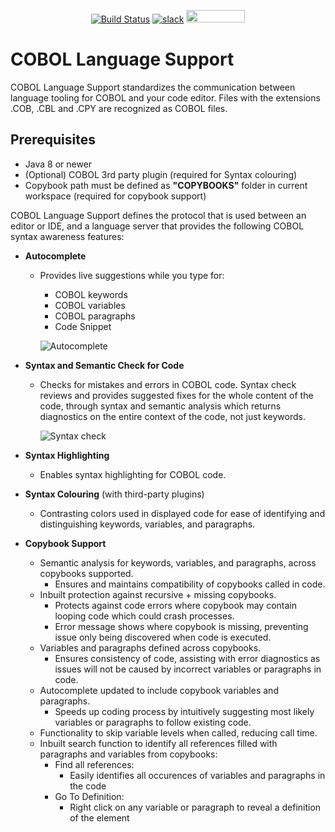 <div id="header" align="center">

[![Build Status](https://ci.eclipse.org/che4z/buildStatus/icon?job=LSP+for+COBOL%2Fdevelopment)](https://ci.eclipse.org/che4z/job/LSP%20for%20COBOL/job/development/)
[![slack](https://img.shields.io/badge/chat-on%20Slack-blue)](https://join.slack.com/t/che4z/shared_invite/enQtNzk0MzA4NDMzOTIwLWIzMjEwMjJlOGMxNmMyNzQ1NWZlMzkxNmQ3M2VkYWNjMmE0MGQ0MjIyZmY3MTdhZThkZDg3NGNhY2FmZTEwNzQ)
<a href="https://sonarcloud.io/dashboard?id=eclipse_che-che4z-lsp-for-cobol">
<img src="https://github.com/eclipse/che-che4z-lsp-for-cobol/raw/Client_README/clients/cobol-lsp-vscode-extension/sonarcloud-black.png" width="94" height="20" href="" />
</a>

</div>


# COBOL Language Support

COBOL Language Support standardizes the communication between language tooling for COBOL and your code editor. Files with the extensions .COB, .CBL and .CPY are recognized as COBOL files.

## Prerequisites

- Java 8 or newer
- (Optional) COBOL 3rd party plugin (required for Syntax colouring)
- Copybook path must be defined as **"COPYBOOKS"** folder in current workspace (required for copybook support)

COBOL Language Support defines the protocol that is used between an editor or IDE, and a language server that provides the following COBOL syntax awareness features:

- **Autocomplete**

	- Provides live suggestions while you type for:
		- COBOL keywords
		- COBOL variables
		- COBOL paragraphs
		- Code Snippet

        ![Autocomplete](https://github.com/eclipse/che-che4z-lsp-for-cobol/raw/master/Autocompletev2.gif)

- **Syntax and Semantic Check for Code**

	- Checks for mistakes and errors in COBOL code. Syntax check reviews and provides suggested fixes for the whole content of the code, through syntax and semantic analysis which returns diagnostics on the entire context of the code, not just keywords.

        ![Syntax check](https://github.com/eclipse/che-che4z-lsp-for-cobol/raw/master/SyntaxCheckv2.gif)

- **Syntax Highlighting**

	- Enables syntax highlighting for COBOL code.

- **Syntax Colouring** (with third-party plugins)

	- Contrasting colors used in displayed code for ease of identifying and distinguishing keywords, variables, and paragraphs.

- **Copybook Support**

	- Semantic analysis for keywords, variables, and paragraphs, across copybooks supported.
		- Ensures and maintains compatibility of copybooks called in code.
	- Inbuilt protection against recursive + missing copybooks.
		- Protects against code errors where copybook may contain looping code which could crash processes.
		- Error message shows where copybook is missing, preventing issue only being discovered when code is executed.
	- Variables and paragraphs defined across copybooks.
		- Ensures consistency of code, assisting with error diagnostics as issues will not be caused by incorrect variables or paragraphs in code.
	- Autocomplete updated to include copybook variables and paragraphs.
		- Speeds up coding process by intuitively suggesting most likely variables or paragraphs to follow existing code.
	- Functionality to skip variable levels when called, reducing call time.
	- Inbuilt search function to identify all references filled with paragraphs and variables from copybooks:
		- Find all references:
			- Easily identifies all occurences of variables and paragraphs in the code
		- Go To Definition:
			- Right click on any variable or paragraph to reveal a definition of the element

